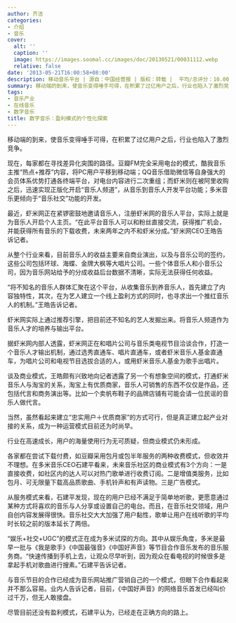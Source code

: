 ```yaml
---
author: 齐洁
categories:
- 介绍
- 音乐
cover:
  alt: ''
  caption: ''
  image: https://images.soomal.cc/images/doc/20130521/00031112.webp
  relative: false
date: '2013-05-21T16:00:58+08:00'
description: 移动音乐平台 | 源自：中国经营报 | 版权：转载 |  平均/总评分：10.00/10
summary: 移动端的到来，使音乐变得唾手可得，在积累了过亿用户之后，行业也陷入了激烈竞争。现在，每家都在寻找差异化突围的路径。豆瓣FM完全采用电台的模式，酷我音乐主推“热点+推荐”内容，将PC用户平移到移动端；QQ音乐借助微信等自身强大的会员体系优势打通各终端平台，对电台内容进行二次重组……
tags:
- 音乐产业
- 在线音乐
- 数字音乐
title: 数字音乐：盈利模式的个性化探索
---
```


移动端的到来，使音乐变得唾手可得，在积累了过亿用户之后，行业也陷入了激烈竞争。

现在，每家都在寻找差异化突围的路径。豆瓣FM完全采用电台的模式，酷我音乐主推“热点+推荐”内容，将PC用户平移到移动端；QQ音乐借助微信等自身强大的会员体系优势打通各终端平台，对电台内容进行二次重组；而虾米则在被阿里收购之后，迅速实现正版化开启“音乐人频道”，从音乐到音乐人开发平台功能；多米音乐更倾向于“音乐社交”功能的开发。

最近，虾米网正在紧锣密鼓地邀请音乐人，注册虾米网的音乐人平台，实际上就是为音乐人开启个人主页。“在此平台音乐人可以和粉丝直接交流，获得推广机会，并能获得所有音乐的下载收费，未来两年之内不和虾米分成。”虾米网CEO王皓告诉记者。

从整个行业来看，目前音乐人的收益主要来自商业演出，以及与音乐公司的签约，这些公司包括环球、海蝶、金牌大枫等大唱片公司。一些个体音乐人和小音乐公司，因为音乐网站给予的分成收益后台数据不清晰，实际无法获得任何收益。

“将不知名的音乐人群体汇聚在这个平台，从收集音乐到养音乐人，首先建立了内容独特性，其次，在为艺人建立一个线上盈利方式的同时，也寻求出一个推红音乐人的机制。”王皓告诉记者。

虾米网实际上通过推荐引擎，把目前还不知名的艺人发掘出来。将音乐人频道作为音乐人才的培养与输出平台。

据虾米网内部人透露，虾米网正在和唱片公司与音乐类电视节目洽谈合作，打造一个音乐人才输出机制，通过选秀直通车、唱片直通车，或者虾米音乐人基金直通车，为唱片公司和电视节目选拔合适的人，或用虾米音乐人基金为歌手出唱片。

谈及商业模式，王皓颇有兴致地向记者透露了另一个有想象空间的模式，打通虾米音乐人与淘宝的关系，淘宝上有优质商家，音乐人可销售的东西不仅仅是作品，还包括代言和商务演出等。比如一个卖帆布鞋子的品牌店铺有可能会请一位民谣的音乐人做代言。

当然，虽然看起来建立“忠实用户＋优质商家”的方式可行，但是真正建立起产业对接的关系，成为一种运营模式目前还为时尚早。

行业在高速成长，用户的海量使用行为无可质疑，但商业模式仍未形成。

各家都在尝试下载付费，如豆瓣采用包月或包半年服务的两种收费模式，但收效并不理想。在多米音乐CEO石建平看来，未来音乐社区的商业模式有3个方向：一是直接收费，如社区内的达人可以对热门歌单进行收费订阅。二是增值类服务，比如包月、可无限量下载高品质歌曲、手机铃声和有声读物。三是广告模式。

从服务模式来看，石建平发现，现在的用户已经不满足于简单地听歌，更愿意通过某种方式将喜欢的音乐与人分享或设置自己的电台。而且，在音乐社交领域，用户自创内容发展得很快。音乐社交大大加强了用户黏性，歌单让用户在线听歌的平均时长较之前的版本延长了两倍。

“娱乐+社交+UGC”的模式正在成为多米试探的方向。其中从娱乐角度，多米是最早一批与《我是歌手》《中国最强音》《中国好声音》等节目合作音乐发布的音乐服务商。“快速传播到手机上去，让观众尽早听到，因为观众在看电视的时候很多是拿起手机对歌曲进行搜素。”石建平告诉记者。

与音乐节目的合作已经成为音乐网站推广营销自己的一个模式，但眼下合作看起来并不那么容易。业内人告诉记者，目前，《中国好声音》的网络音乐首发已经叫价过千万，但无人敢接盘。

尽管目前还没有盈利模式，石建平认为，已经走在正确方向的路上。